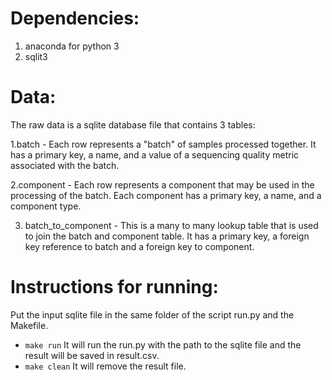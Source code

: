 # Dependencies:
1. anaconda for python 3
2. sqlit3

# Data:
The raw data is a sqlite database file that contains 3 tables:

1.batch - Each row represents a "batch" of samples processed together. It has a primary key, a name, and a value of a sequencing quality metric associated with the batch.

2.component - Each row represents a component that may be used in the processing of the batch. Each component has a primary key, a name, and a component type.

3. batch_to_component - This is a many to many lookup table that is used to join the batch and component table. It has a primary key, a foreign key reference to batch and a foreign key to component.

# Instructions for running:

Put the input sqlite file in the same folder of the script run.py and the Makefile.
- `make run`
	It will run the run.py with the path to the sqlite file and the result will be saved in result.csv.
- `make clean`
	It will remove the result file.




